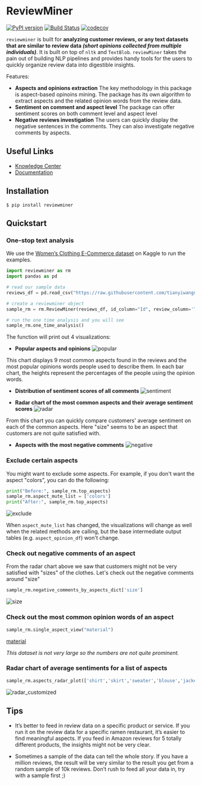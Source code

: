 # ReviewMiner 

[![PyPI version](https://badge.fury.io/py/reviewminer.svg)](https://badge.fury.io/py/reviewminer)
[![Build Status](https://travis-ci.org/tianyiwangnova/2021_project__ReviewMiner.svg?branch=main)](https://travis-ci.org/tianyiwangnova/2021_project__ReviewMiner)
[![codecov](https://codecov.io/gh/tianyiwangnova/2021_project__ReviewMiner/branch/main/graph/badge.svg?token=X8OKTSU13D)](https://codecov.io/gh/tianyiwangnova/2021_project__ReviewMiner)

`reviewminer` is built for **analyzing customer reviews, or any text datasets that are similar to review data _(short opinions 
collected from multiple individuals)_**. It is built on top of `nltk` and `TextBlob`. 
`reviewMiner` takes the pain out of building NLP pipelines and provides handy tools 
for the users to quickly organize review data into digestible insights. 

Features:
* **Aspects and opinions extraction** The key methodology in this package is aspect-based opinoins mining. The package has 
its own algorithm to extract aspects and the related opinion words from the review data. 
* **Sentiment on comment and aspect level** The package can offer sentiment scores on both comment level and aspect level
* **Negative reviews investigation** The users can quickly display the negative sentences in the comments. They can also 
investigate negative comments by aspects.

## Useful Links

* [Knowledge Center](https://github.com/tianyiwangnova/2021_project__ReviewMiner/wiki/Knowledge-Center)
* [Documentation](https://github.com/tianyiwangnova/2021_project__ReviewMiner/wiki/Documentation)

## Installation
```
$ pip install reviewminer
```

## Quickstart

### One-stop text analysis

We use the [Women’s Clothing E-Commerce dataset](https://www.kaggle.com/nicapotato/womens-ecommerce-clothing-reviews) on Kaggle to run the examples. 

```python
import reviewminer as rm
import pandas as pd

# read our sample data
reviews_df = pd.read_csv("https://raw.githubusercontent.com/tianyiwangnova/2021_project__ReviewMiner/main/sample_data/Womens%20Clothing%20E-Commerce%20Reviews.csv")

# create a reviewminer object 
sample_rm = rm.ReviewMiner(reviews_df, id_column="Id", review_column='Text')

# run the one time analysis and you will see 
sample_rm.one_time_analysis()
```

The function will print out 4 visualizations:

* **Popular aspects and opinions**
![popular](https://raw.githubusercontent.com/tianyiwangnova/2021_project__ReviewMiner/main/sample_data/popular_aspects_example.png)

This chart displays 9 most common aspects found in the reviews and the most popular opinions words people used to 
describe them. In each bar chart, the heights represent the percentages of the people using the opinion words.

* **Distribution of sentiment scores of all comments**
![sentiment](https://raw.githubusercontent.com/tianyiwangnova/2021_project__ReviewMiner/main/sample_data/sentiment_score_example.png)

* **Radar chart of the most common aspects and their average sentiment scores**
![radar](https://raw.githubusercontent.com/tianyiwangnova/2021_project__ReviewMiner/main/sample_data/radar_chart_example.png)

From this chart you can quickly compare customers' average sentiment on each of the common aspects. Here "size" seems to be an aspect that customers are not quite satisfied with.

* **Aspects with the most negative comments**
![negative](https://raw.githubusercontent.com/tianyiwangnova/2021_project__ReviewMiner/main/sample_data/aspects_negative_example.png)

### Exclude certain aspects

You might want to exclude some aspects. For example, if you don't want the aspect "colors", you can do the following:
```python
print("Before:", sample_rm.top_aspects)
sample_rm.aspect_mute_list = ['colors']
print("After:", sample_rm.top_aspects)
```
![exclude](https://raw.githubusercontent.com/tianyiwangnova/2021_project__ReviewMiner/main/sample_data/top_aspects_example.png)

When `aspect_mute_list` has changed, the visualizations will change as well when the related methods are calling, but the 
base intermediate output tables (e.g. `aspect_opinion_df`) won't change.

### Check out negative comments of an aspect

From the radar chart above we saw that customers might not be very satisfied with "sizes" of the clothes. Let's check out the negative comments around "size"
```python
sample_rm.negative_comments_by_aspects_dict['size']
```
![size](https://raw.githubusercontent.com/tianyiwangnova/2021_project__ReviewMiner/main/sample_data/negative_sentences_example.png)

### Check out the most common opinion words of an aspect

```python
sample_rm.single_aspect_view("material")
```

[material](https://raw.githubusercontent.com/tianyiwangnova/2021_project__ReviewMiner/main/sample_data/material.png)

*This dataset is not very large so the numbers are not quite prominent.*

### Radar chart of average sentiments for a list of aspects

```python
sample_rm.aspects_radar_plot(['shirt','skirt','sweater','blouse','jacket','dress'])
```
![radar_customized](https://raw.githubusercontent.com/tianyiwangnova/2021_project__ReviewMiner/main/sample_data/radar_chart_customized_example.png)

## Tips

* It’s better to feed in review data on a specific product or service. If you run it on the review data for a specific 
ramen restaurant, it’s easier to find meaningful aspects. If you feed in Amazon reviews for 5 totally different
 products, the insights might not be very clear.
 
* Sometimes a sample of the data can tell the whole story. If you have a million reviews, the result will be very similar 
to the result you get from a random sample of 10k reviews. Don’t rush to feed all your data in, try with a sample first ;)














